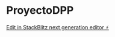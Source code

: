 # ProyectoDPP

[Edit in StackBlitz next generation editor ⚡️](https://stackblitz.com/~/github.com/SirLucaMartino/ProyectoDPP)